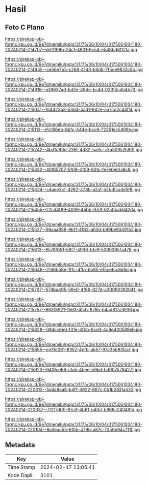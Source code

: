 # Hasil

## Foto C Plano

https://sirekap-obj-formc.kpu.go.id/9e7d/pemilu/pdpr/31/75/06/10/04/3175061004180-20240214-214707--de1f199b-24c1-4901-9c54-e548bd6f12fa.jpg

https://sirekap-obj-formc.kpu.go.id/9e7d/pemilu/pdpr/31/75/06/10/04/3175061004180-20240214-214845--ce56e7b5-c268-4143-b4db-7f5ce9833c5b.jpg

https://sirekap-obj-formc.kpu.go.id/9e7d/pemilu/pdpr/31/75/06/10/04/3175061004180-20240214-214918--a38637ad-bd3e-48de-bc4d-023fdcdb4b73.jpg

https://sirekap-obj-formc.kpu.go.id/9e7d/pemilu/pdpr/31/75/06/10/04/3175061004180-20240214-215041--164423a3-d3d4-4ad1-942e-aa7cd2c44ff4.jpg

https://sirekap-obj-formc.kpu.go.id/9e7d/pemilu/pdpr/31/75/06/10/04/3175061004180-20240214-215113--e1c166eb-8bfc-444e-bcc6-72351ec5499e.jpg

https://sirekap-obj-formc.kpu.go.id/9e7d/pemilu/pdpr/31/75/06/10/04/3175061004180-20240214-215242--4bd1d93d-236f-4d32-ba0c-c3a50952b60f.jpg

https://sirekap-obj-formc.kpu.go.id/9e7d/pemilu/pdpr/31/75/06/10/04/3175061004180-20240214-215332--40f85707-5f09-4109-83fc-fe7e0eb1a8c8.jpg

https://sirekap-obj-formc.kpu.go.id/9e7d/pemilu/pdpr/31/75/06/10/04/3175061004180-20240214-215424--c4aee3cf-4282-478b-a2a1-b2bdfcadd5f8.jpg

https://sirekap-obj-formc.kpu.go.id/9e7d/pemilu/pdpr/31/75/06/10/04/3175061004180-20240214-215455--22cd4f89-4009-45bb-97df-62a0bab642da.jpg

https://sirekap-obj-formc.kpu.go.id/9e7d/pemilu/pdpr/31/75/06/10/04/3175061004180-20240214-215527--96aaa939-9b11-4f63-a03d-b69be93491b2.jpg

https://sirekap-obj-formc.kpu.go.id/9e7d/pemilu/pdpr/31/75/06/10/04/3175061004180-20240214-215613--8578f651-59f7-4936-bfc9-50903651a476.jpg

https://sirekap-obj-formc.kpu.go.id/9e7d/pemilu/pdpr/31/75/06/10/04/3175061004180-20240214-215649--21d6b58e-1f1c-4ffa-bb85-e15cefcc8d6d.jpg

https://sirekap-obj-formc.kpu.go.id/9e7d/pemilu/pdpr/31/75/06/10/04/3175061004180-20240214-215737--574ba495-59e0-4f66-827d-a30090392041.jpg

https://sirekap-obj-formc.kpu.go.id/9e7d/pemilu/pdpr/31/75/06/10/04/3175061004180-20240214-215757--663f8921-1563-4fcb-878b-b4ad817a3936.jpg

https://sirekap-obj-formc.kpu.go.id/9e7d/pemilu/pdpr/31/75/06/10/04/3175061004180-20240214-215828--08dcc6e6-f31e-4fbb-8cd3-4c9e400589eb.jpg

https://sirekap-obj-formc.kpu.go.id/9e7d/pemilu/pdpr/31/75/06/10/04/3175061004180-20240214-215855--ee3fe261-8352-4efb-ab57-97a35b83facf.jpg

https://sirekap-obj-formc.kpu.go.id/9e7d/pemilu/pdpr/31/75/06/10/04/3175061004180-20240214-215923--94f9ce66-cfab-4bee-b9bd-bd907578427f.jpg

https://sirekap-obj-formc.kpu.go.id/9e7d/pemilu/pdpr/31/75/06/10/04/3175061004180-20240214-220013--5dda8aa8-b4f1-4922-887c-0b1b2d3fa432.jpg

https://sirekap-obj-formc.kpu.go.id/9e7d/pemilu/pdpr/31/75/06/10/04/3175061004180-20240214-220037--7f2f7d00-87a3-4b61-b40d-b966c24049fd.jpg

https://sirekap-obj-formc.kpu.go.id/9e7d/pemilu/pdpr/31/75/06/10/04/3175061004180-20240214-220104--9a0eac55-6f0b-479b-a87c-7050e94c711f.jpg


## Metadata

| Key        | Value               |
| ---------- | ------------------- |
| Time Stamp | 2024-02-17 13:05:41 |
| Kode Dapil | 3101                |



